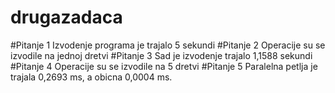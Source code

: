 # drugazadaca
#Pitanje 1
Izvodenje programa je trajalo 5 sekundi
#Pitanje 2
Operacije su se izvodile na jednoj dretvi
#Pitanje 3
Sad je izvodenje trajalo 1,1588 sekundi
#Pitanje 4
Operacije su se izvodile na 5 dretvi
#Pitanje 5
Paralelna petlja je trajala 0,2693 ms, a obicna 0,0004 ms.
